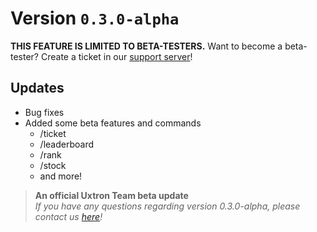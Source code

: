# Version `0.3.0-alpha`

**THIS FEATURE IS LIMITED TO BETA-TESTERS.** Want to become a beta-tester? Create a ticket in our [support server](https://discord.gg/EuzUKcNuKD)!

## Updates

* Bug fixes
* Added some beta features and commands
  * /ticket
  * /leaderboard
  * /rank
  * /stock
  * and more!

> **An official Uxtron Team beta update**\
> _If you have any questions regarding version 0.3.0-alpha, please contact us_ [_here_](https://discord.gg/EuzUKcNuKD)_!_

